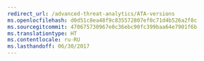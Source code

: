 ```yaml
---
redirect_url: /advanced-threat-analytics/ATA-versions
ms.openlocfilehash: d0d51c8ea48f9c835572807ef0c71d4b526a2f8c
ms.sourcegitcommit: 470675730967e0c36ebc90fc399baa64e7901f6b
ms.translationtype: HT
ms.contentlocale: ru-RU
ms.lasthandoff: 06/30/2017
---
```


